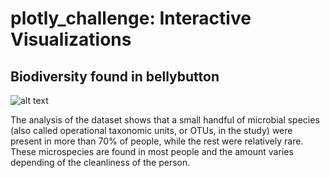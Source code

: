 # plotly_challenge: Interactive Visualizations
## Biodiversity found in bellybutton

![alt text](https://github.com/[DuvanDiaz]/[plotly_challenge]/blob/[master]/Visuals/bacteria1.jpg?raw=true)

The analysis of the dataset shows that a small handful of microbial species (also called operational taxonomic units, or OTUs, in the study) were present in more than 70% of people, while the rest were relatively rare. These microspecies are found in most people and the amount varies depending of the cleanliness of the person. 
